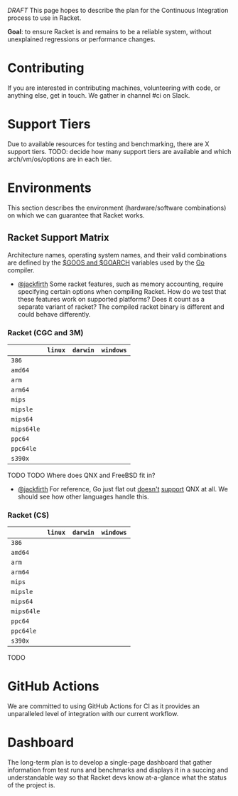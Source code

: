 *DRAFT*
This page hopes to describe the plan for the Continuous Integration process to use in Racket.

**Goal**: to ensure Racket is and remains to be a reliable system, without unexplained regressions or performance changes.

# Contributing

If you are interested in contributing machines, volunteering with code, or anything else, get in touch. We gather in channel #ci on Slack.

# Support Tiers

Due to available resources for testing and benchmarking, there are X support tiers. 
TODO: decide how many support tiers are available and which arch/vm/os/options are in each tier.

# Environments

This section describes the environment (hardware/software combinations) on which we can guarantee that Racket works.

## Racket Support Matrix

Architecture names, operating system names, and their valid combinations are defined by the [$GOOS and $GOARCH](https://golang.org/doc/install/source#environment) variables used by the [Go](https://golang.org/) compiler.

- [@jackfirth](https://github.com/jackfirth) Some racket features, such as memory accounting, require specifying certain options when compiling Racket. How do we test that these features work on supported platforms? Does it count as a separate variant of racket? The compiled racket binary is different and could behave differently.

### Racket (CGC and 3M)

|      | `linux` | `darwin` | `windows` |
| ---- | ----- | ------ | ------- |
| `386`  |       |        |         |
| `amd64` | | | | 
| `arm` | | | |
| `arm64` | | | |
| `mips` | | | |
| `mipsle` | | | |
| `mips64` | | | |
| `mips64le` | | | |
| `ppc64` | | | |
| `ppc64le` | | | |
| `s390x` | | | |

TODO
TODO Where does QNX and FreeBSD fit in?

- [@jackfirth](https://github.com/jackfirth) For reference, Go just flat out [doesn't](https://github.com/golang/go/issues/23633) [support](https://github.com/golang/go/issues/12045) QNX at all. We should see how other languages handle this.

### Racket (CS)

|      | `linux` | `darwin` | `windows` |
| ---- | ----- | ------ | ------- |
| `386`  |       |        |         |
| `amd64` | | | | 
| `arm` | | | |
| `arm64` | | | |
| `mips` | | | |
| `mipsle` | | | |
| `mips64` | | | |
| `mips64le` | | | |
| `ppc64` | | | |
| `ppc64le` | | | |
| `s390x` | | | |

TODO

# GitHub Actions

We are committed to using GitHub Actions for CI as it provides an unparalleled level of integration with our current workflow.

# Dashboard

The long-term plan is to develop a single-page dashboard that gather information from test runs and benchmarks and displays it in a succing and understandable way so that Racket devs know at-a-glance what the status of the project is.